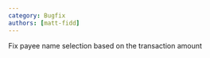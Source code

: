 ```yaml
---
category: Bugfix
authors: [matt-fidd]
---
```


Fix payee name selection based on the transaction amount
